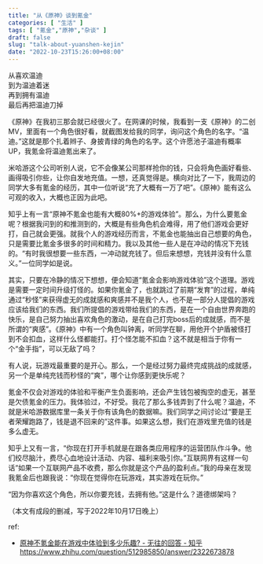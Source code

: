 ```yaml
---
title: "从《原神》谈到氪金"
categories: [ "生活" ]
tags: [ "氪金","原神","杂谈" ]
draft: false
slug: "talk-about-yuanshen-kejin"
date: "2022-10-23T15:26:00+08:00"
---
```


<!-- wp:verse -->
<pre class="wp-block-verse">从喜欢温迪
到为温迪着迷
再到拥有温迪
最后再把温迪刀掉</pre>
<!-- /wp:verse -->

<!-- wp:paragraph -->
<p>《原神》在我初三那会就已经很火了。在网课的时候，我看到一支《原神》的二创MV，里面有一个角色很好看，就截图发给我的同学，询问这个角色的名字。“温迪。”这就是那个扎着辫子、身披青绿的角色的名字。这个许愿池子温迪有概率UP，我氪金将温迪氪出来了。</p>
<!-- /wp:paragraph -->

<!-- wp:paragraph -->
<p>米哈游这个公司听别人说，它不会像某公司那样抢你的钱，只会将角色画好看些、画得吸引你些，让你自发地充值。一想，还真觉得是。横向对比了一下，我周边的同学大多有氪金的经历，其中一位听说“充了大概有一万了吧”。《原神》能有这么可观的收入，大概也正因为此吧。</p>
<!-- /wp:paragraph -->

<!-- wp:paragraph -->
<p>知乎上有一言“原神不氪金也能有大概80%+的游戏体验”。那么，为什么要氪金呢？根据我问到的和推测到的，大概是有些角色机会难得，用了他们游戏会更好打，自己就会更强。就我个人的游戏经历而言，不氪金也能抽出自己想要的角色，只是需要比氪金多很多的时间和精力。我以及其他一些人是在冲动的情况下充钱的。“有时我很想要一些东西，一冲动就充钱了。但后来想想，充钱并没有什么意义。”一位同学如是说。</p>
<!-- /wp:paragraph -->

<!-- wp:paragraph -->
<p>其实，只要在冷静的情况下想想，便会知道“氪金会影响游戏体验”这个道理。游戏是需要一定时间升级打怪的。如果你氪金了，也就跳过了前期“发育”的过程，单纯通过“秒怪”来获得虚无的成就感和爽感并不是我个人，也不是一部分人提倡的游戏应该给我们的东西。我们所提倡的游戏带给我们的东西，是在一个自由世界奔跑的快乐，是自己努力抽出喜欢角色的激动，是在自己打完boss后的成就感，而不是所谓的“爽感”。《原神》中有一个角色叫钟离，听同学在聊，用他开个护盾被怪打到不会扣血，这样什么怪都能打。打个怪怎能不扣血？这不就是相当于你有一个“金手指”，可以无敌了吗？</p>
<!-- /wp:paragraph -->

<!-- wp:paragraph -->
<p>有人说，玩游戏最重要的是开心。那么，一个是经过努力最终完成挑战的成就感，另一个是单纯充钱而秒怪的“爽”，哪个让你感到更快乐呢？</p>
<!-- /wp:paragraph -->

<!-- wp:paragraph -->
<p>氪金不仅会对游戏的体验和平衡产生负面影响，还会产生钱包被掏空的虚无，甚至是欠债氪金的压力。我体验过，不好受。我花了那么多钱弄到了什么呢？温迪，不就是米哈游数据库里一条关于你有该角色的数据嘛。我们同学之间讨论过“要是王者荣耀跑路了，钱是退不回来的”这件事。如果这么想，我们在游戏里充值的钱是多么虚无。</p>
<!-- /wp:paragraph -->

<!-- wp:paragraph -->
<p>知乎上又有一言，“你现在打开手机就是在跟各类应用程序的运营团队作斗争。他们绞尽脑汁，费尽心血地设计活动、内容、福利来吸引你。”互联网界有这样一句话“如果一个互联网产品不收费，那么你就是这个产品的盈利点。”我的母亲在发现我氪金后也跟我说：“你现在觉得你在玩游戏，其实游戏在玩你。”</p>
<!-- /wp:paragraph -->

<!-- wp:paragraph -->
<p>“因为你喜欢这个角色，所以你要充钱，去拥有他。”这是什么？道德绑架吗？</p>
<!-- /wp:paragraph -->

<!-- wp:paragraph -->
<p>（本文有成段的删减，写于2022年10月17日晚上）</p>
<!-- /wp:paragraph -->

<!-- wp:paragraph -->
<p>ref:</p>
<!-- /wp:paragraph -->

<!-- wp:list -->
<ul><li><a rel="noreferrer noopener" href="http://原神不氪金能在游戏中体验到多少乐趣? - 无往的回答 - 知乎 https://www.zhihu.com/question/512985850/answer/2322673878" data-type="URL" data-id="原神不氪金能在游戏中体验到多少乐趣? - 无往的回答 - 知乎 https://www.zhihu.com/question/512985850/answer/2322673878" target="_blank">原神不氪金能在游戏中体验到多少乐趣? - 无往的回答 - 知乎 https://www.zhihu.com/question/512985850/answer/2322673878</a></li></ul>
<!-- /wp:list -->